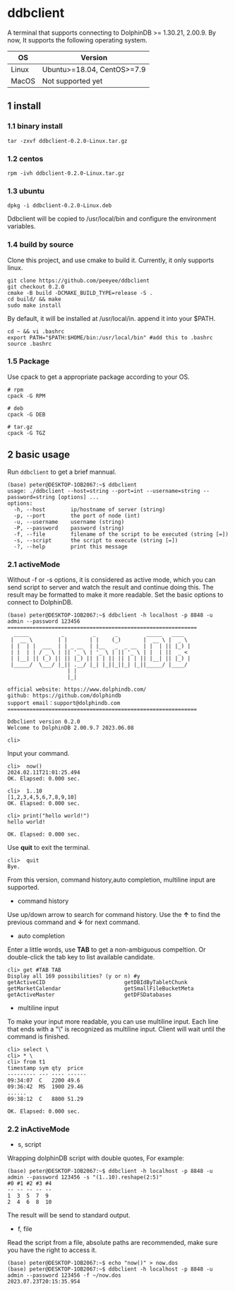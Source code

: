 # ddbclient
A terminal that supports connecting to DolphinDB >= 1.30.21, 2.00.9. 
By now, It supports the following operating system.

|OS|Version|
| ------ | ----- |
|Linux|Ubuntu>=18.04, CentOS>=7.9|
|MacOS|Not supported yet|


## 1 install

### 1.1 binary install
```shell
tar -zxvf ddbclient-0.2.0-Linux.tar.gz
```
### 1.2 centos
```
rpm -ivh ddbclient-0.2.0-Linux.tar.gz
```
### 1.3 ubuntu
```
dpkg -i ddbclient-0.2.0-Linux.deb
```
Ddbclient will be copied to /usr/local/bin and configure the environment variables.

### 1.4 build by source
Clone this project, and use cmake to build it. Currently, it only supports linux.
```shell
git clone https://github.com/peeyee/ddbclient
git checkout 0.2.0
cmake -B build -DCMAKE_BUILD_TYPE=release -S .
cd build/ && make
sudo make install
```
By default, it will be installed at /usr/local/in. append it into your $PATH.


```shell
cd ~ && vi .bashrc
export PATH="$PATH:$HOME/bin:/usr/local/bin" #add this to .bashrc
source .bashrc
```
### 1.5 Package
Use cpack to get a appropriate package according to your OS. 

```shell
# rpm
cpack -G RPM

# deb
cpack -G DEB 

# tar.gz
cpack -G TGZ 
```


## 2 basic usage
Run `ddbclient` to get a brief mannual.
```
(base) peter@DESKTOP-1OB2067:~$ ddbclient
usage: ./ddbclient --host=string --port=int --username=string --password=string [options] ... 
options:
  -h, --host        ip/hostname of server (string)
  -p, --port        the port of node (int)
  -u, --username    username (string)
  -P, --password    password (string)
  -f, --file        filename of the script to be executed (string [=])
  -s, --script      the script to execute (string [=])
  -?, --help        print this message
```
### 2.1 activeMode
Without -f or -s options, it is considered as active mode, which you can
send script to server and watch the result and continue doing this. The result may be formatted to make it more readable. Set the basic options to connect to DolphinDB.
``` shell
(base) peter@DESKTOP-1OB2067:~$ ddbclient -h localhost -p 8848 -u admin --password 123456
============================================================
  _____          _         _      _         _____   ____
 |  __ \        | |       | |    (_)       |  __ \ |  _ \
 | |  | |  ___  | | _ __  | |__   _  _ __  | |  | || |_) |
 | |  | | / _ \ | || '_ \ | '_ \ | || '_ \ | |  | ||  _ <
 | |__| || (_) || || |_) || | | || || | | || |__| || |_) |
 |_____/  \___/ |_|| .__/ |_| |_||_||_| |_||_____/ |____/
                   | |
                   |_|

official website: https://www.dolphindb.com/
github: https://github.com/dolphindb
support email：support@dolphindb.com
============================================================

Ddbclient version 0.2.0
Welcome to DolphinDB 2.00.9.7 2023.06.08

cli>  
```
Input your command.
```shell
cli>  now()
2024.02.11T21:01:25.494
OK. Elapsed: 0.000 sec.

cli>  1..10
[1,2,3,4,5,6,7,8,9,10]
OK. Elapsed: 0.000 sec.

cli> print("hello world!")
hello world!

OK. Elapsed: 0.000 sec.
```
Use **quit** to exit the terminal.
```shell
cli>  quit
Bye.
```


From this version, command history,auto completion, multiline input are supported.

* command history

Use up/down arrow to search for command history. Use the **↑** to find the previous command and **↓** for next command.

* auto completion

Enter a little words, use **TAB** to get a non-ambiguous compeltion. Or double-click the tab key to list available candidate.

```shell
cli> get #TAB TAB
Display all 169 possibilities? (y or n) #y
getActiveCID                         getDBIdByTabletChunk                 getMarketCalendar                    getSmallFileBucketMeta
getActiveMaster                      getDFSDatabases
```

* multiline input

To make your input more readable, you can use multiline input. Each line that ends with a "\\" is recognized as multiline input. Client will wait until the command is finished.

```
cli> select \
cli> * \
cli> from t1
timestamp sym qty  price 
--------- --- ---- ------
09:34:07  C   2200 49.6  
09:36:42  MS  1900 29.46 
......
09:38:12  C   8800 51.29 

OK. Elapsed: 0.000 sec.
```


### 2.2 inActiveMode
* s, script

Wrapping dolphinDB script with double quotes, For example:
```shell
(base) peter@DESKTOP-1OB2067:~$ ddbclient -h localhost -p 8848 -u admin --password 123456 -s "(1..10).reshape(2:5)"
#0 #1 #2 #3 #4
-- -- -- -- --
1  3  5  7  9
2  4  6  8  10
```
The result will be send to standard output.
* f, file

Read the script from a file, absolute paths are recommended, make sure you have the right to access it.
```shell
(base) peter@DESKTOP-1OB2067:~$ echo "now()" > now.dos
(base) peter@DESKTOP-1OB2067:~$ ddbclient -h localhost -p 8848 -u admin --password 123456 -f ~/now.dos
2023.07.23T20:15:35.954
```

